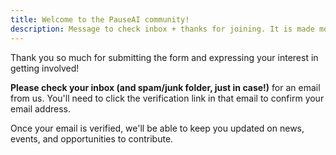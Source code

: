 ```yaml
---
title: Welcome to the PauseAI community!
description: Message to check inbox + thanks for joining. It is made mostly because of the limitations of Tally's free accounts on its final message.
---
```


Thank you so much for submitting the form and expressing your interest in getting involved!

**Please check your inbox (and spam/junk folder, just in case!)** for an email from us. You'll need to click the verification link in that email to confirm your email address.

Once your email is verified, we'll be able to keep you updated on news, events, and opportunities to contribute.